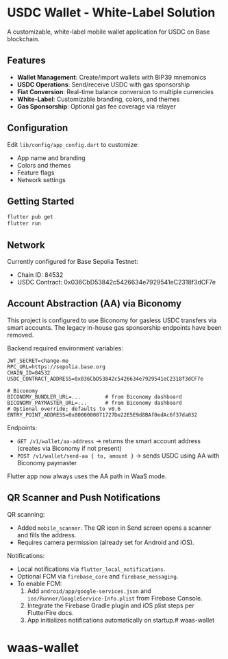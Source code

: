 # USDC Wallet - White-Label Solution

A customizable, white-label mobile wallet application for USDC on Base blockchain.

## Features

- **Wallet Management**: Create/import wallets with BIP39 mnemonics
- **USDC Operations**: Send/receive USDC with gas sponsorship
- **Fiat Conversion**: Real-time balance conversion to multiple currencies
- **White-Label**: Customizable branding, colors, and themes
- **Gas Sponsorship**: Optional gas fee coverage via relayer

## Configuration

Edit `lib/config/app_config.dart` to customize:
- App name and branding
- Colors and themes
- Feature flags
- Network settings

## Getting Started

```bash
flutter pub get
flutter run
```

## Network

Currently configured for Base Sepolia Testnet:
- Chain ID: 84532
- USDC Contract: 0x036CbD53842c5426634e7929541eC2318f3dCF7e

## Account Abstraction (AA) via Biconomy

This project is configured to use Biconomy for gasless USDC transfers via smart accounts. The legacy in-house gas sponsorship endpoints have been removed.

Backend required environment variables:

```
JWT_SECRET=change-me
RPC_URL=https://sepolia.base.org
CHAIN_ID=84532
USDC_CONTRACT_ADDRESS=0x036CbD53842c5426634e7929541eC2318f3dCF7e

# Biconomy
BICONOMY_BUNDLER_URL=...        # from Biconomy dashboard
BICONOMY_PAYMASTER_URL=...      # from Biconomy dashboard
# Optional override; defaults to v0.6
ENTRY_POINT_ADDRESS=0x0000000071727De22E5E9d8BAf0edAc6f37da032
```

Endpoints:
- `GET /v1/wallet/aa-address` → returns the smart account address (creates via Biconomy if not present)
- `POST /v1/wallet/send-aa { to, amount }` → sends USDC using AA with Biconomy paymaster

Flutter app now always uses the AA path in WaaS mode.

## QR Scanner and Push Notifications

QR scanning:
- Added `mobile_scanner`. The QR icon in Send screen opens a scanner and fills the address.
- Requires camera permission (already set for Android and iOS).

Notifications:
- Local notifications via `flutter_local_notifications`.
- Optional FCM via `firebase_core` and `firebase_messaging`.
- To enable FCM:
  1. Add `android/app/google-services.json` and `ios/Runner/GoogleService-Info.plist` from Firebase Console.
  2. Integrate the Firebase Gradle plugin and iOS plist steps per FlutterFire docs.
  3. App initializes notifications automatically on startup.# waas-wallet
# waas-wallet
